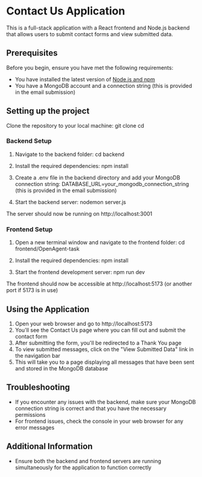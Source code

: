 # Contact Us Application

This is a full-stack application with a React frontend and Node.js backend that allows users to submit contact forms and view submitted data.

## Prerequisites

Before you begin, ensure you have met the following requirements:
* You have installed the latest version of [Node.js and npm](https://nodejs.org/)
* You have a MongoDB account and a connection string (this is provided in the email submission)

## Setting up the project

Clone the repository to your local machine:
git clone <repository-url>
cd <project-directory>


### Backend Setup
1. Navigate to the backend folder:
cd backend

2. Install the required dependencies:
npm install

3. Create a .env file in the backend directory and add your MongoDB connection string:
DATABASE_URL=your_mongodb_connection_string (this is provided in the email submission)

4. Start the backend server:
nodemon server.js

The server should now be running on http://localhost:3001

### Frontend Setup
1. Open a new terminal window and navigate to the frontend folder:
cd frontend/OpenAgent-task

2. Install the required dependencies:
npm install

3. Start the frontend development server:
npm run dev

The frontend should now be accessible at http://localhost:5173 (or another port if 5173 is in use)

## Using the Application

1. Open your web browser and go to http://localhost:5173
2. You'll see the Contact Us page where you can fill out and submit the contact form
3. After submitting the form, you'll be redirected to a Thank You page
4. To view submitted messages, click on the "View Submitted Data" link in the navigation bar
5. This will take you to a page displaying all messages that have been sent and stored in the MongoDB database

## Troubleshooting

- If you encounter any issues with the backend, make sure your MongoDB connection string is correct and that you have the necessary permissions
- For frontend issues, check the console in your web browser for any error messages

## Additional Information

- Ensure both the backend and frontend servers are running simultaneously for the application to function correctly